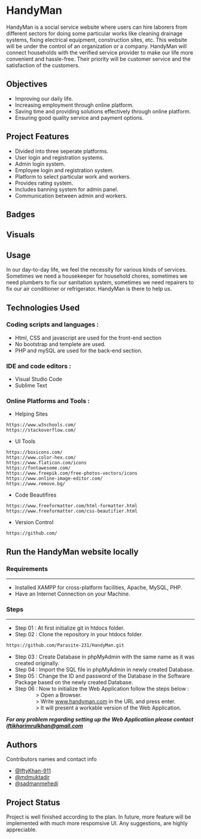 # HandyMan
HandyMan is a social service website where users can hire laborers from
different sectors for doing some particular works like cleaning drainage
systems, fixing electrical equipment, construction sites, etc. This website
will be under the control of an organization or a company. HandyMan will
connect households with the verified service provider to make our life
more convenient and hassle-free. Their priority will be customer service
and the satisfaction of the customers.

## Objectives
* Improving our daily life.
* Increasing employment through online platform.
* Saving time and providing solutions effectively through online platform.
* Ensuring good quality service and payment options.

## Project Features
* Divided into three seperate platforms.
* User login and registration systems.
* Admin login system.
* Employee login and registration system.
* Platform to select particular work and workers.
* Provides rating system.
* Includes banning system for admin panel.
* Communication between admin and workers.

## Badges

## Visuals

## Usage
In our day-to-day life, we feel the necessity for
various kinds of services. Sometimes we need a
housekeeper for household chores, sometimes
we need plumbers to fix our sanitation system,
sometimes we need repairers to fix our air
conditioner or refrigerator. HandyMan is there to help us.

## Technologies Used

### Coding scripts and languages :
* Html, CSS and javascript are used for the front-end section 
* No bootstrap and templete are used.
* PHP and mySQL are used for the back-end section.
### IDE and code editors :
* Visual Studio Code
* Sublime Text
### Online Platforms and Tools :
* Helping Sites
```Link
https://www.w3schools.com/
https://stackoverflow.com/
```
* UI Tools 
```Links
https://boxicons.com/
https://www.color-hex.com/
https://www.flaticon.com/icons
https://fontawesome.com/
https://www.freepik.com/free-photos-vectors/icons
https://www.online-image-editor.com/
https://www.remove.bg/
```
* Code Beautifires
```Link
https://www.freeformatter.com/html-formatter.html
https://www.freeformatter.com/css-beautifier.html
```
* Version Control
```Link
https://github.com/
```

## Run the HandyMan website locally
### Requirements
-----------------
* Installed XAMPP for cross-platform facilities, Apache, MySQL, PHP.
* Have an Internet Connection on your Machine.

### Steps
----------
* Step 01 : At first initialize git in htdocs folder.
* Step 02 : Clone the repository in your htdocs folder.

```sh
https://github.com/Parasite-231/HandyMan.git
```
* Step 03 : Create Database in phpMyAdmin with the same name as it was created originally.
* Step 04 : Import the SQL file in phpMyAdmin in newly created Database.
* Step 05 : Change the ID and password of the Database in the Software Package based on the newly created Database.
* Step 06 : Now to initialize the Web Application follow the steps below :<br />
 &nbsp;&nbsp;&nbsp;&nbsp;&nbsp;&nbsp;&nbsp;&nbsp;&nbsp;&nbsp;&nbsp;&nbsp;&nbsp;&nbsp;> Open a Browser.<br />
 &nbsp;&nbsp;&nbsp;&nbsp;&nbsp;&nbsp;&nbsp;&nbsp;&nbsp;&nbsp;&nbsp;&nbsp;&nbsp;&nbsp;> Write www.handyman.com in the URL and press enter.<br />
 &nbsp;&nbsp;&nbsp;&nbsp;&nbsp;&nbsp;&nbsp;&nbsp;&nbsp;&nbsp;&nbsp;&nbsp;&nbsp;&nbsp;> It will present a workable version of the Web Application.
            
***For any problem regarding setting up the Web Application please contact iftikharimrulkhan@gmail.com***

## Authors
Contributors names and contact info 
* [@IftyKhan-911](https://mail.google.com/mail/iftikharimrulkhan@gmail.com)
* [@mdmuktadir](https://mail.google.com/mail/mdmuktadirmazumder@gmail.com)
* [@sadmanmehedi](https://mail.google.com/mail/sadmanmehedi%40gmail.com)

## Project Status

Project is well finished according to the plan. In future, more feature will be implemented with much more respomsive UI. Any suggestions, are highly appreciable.
